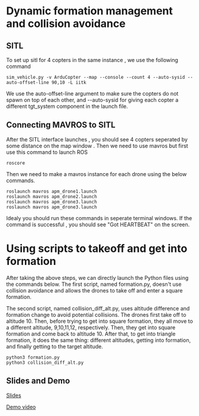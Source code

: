 # Dynamic formation management and collision avoidance



## SITL

To set up sitl for 4 copters in the same instance , we use the following command
```
sim_vehicle.py -v ArduCopter --map --console --count 4 --auto-sysid --auto-offset-line 90,10 -L iitk

```
We use the auto-offset-line argument to make sure the copters do not spawn on top of each other, and --auto-sysid for giving each copter a different tgt_system component in the launch file.


## Connecting MAVROS to SITL

After the SITL interface launches , you should see 4 copters seperated by some distance on the map window . Then we need to use mavros but first use this command to launch ROS
```
roscore
```
Then we need to make a mavros instance for each drone using the below commands.
```
roslaunch mavros apm_drone1.launch
roslaunch mavros apm_drone2.launch
roslaunch mavros apm_drone3.launch
roslaunch mavros apm_drone3.launch
```
Idealy you should run these commands in seperate terminal windows. If the command is successful , you should see "Got HEARTBEAT" on the screen.

# Using scripts to takeoff and get into formation

After taking the above steps, we can directly launch the Python files using the commands below. The first script, named formation.py, doesn't use collision avoidance and allows the drones to take off and enter a square formation. 

The second script, named collision_diff_alt.py, uses altitude difference and formation change to avoid potential collisions. The drones first take off to altitude 10. Then, before trying to get into square formation, they all move to a different altitude, 9,10,11,12, respectively. Then, they get into square formation and come back to altitude 10. After that, to get into triangle formation, it does the same thing: different altitudes, getting into formation, and finally getting to the target altitude.
```
python3 formation.py
python3 collision_diff_alt.py
```
## Slides and Demo
[Slides](https://docs.google.com/presentation/d/1IlL-fUdMNUojyc88Rb28i6pSR4CSWBT6ZZFubiO3pv4/edit?usp=sharing)

[Demo video](https://drive.google.com/file/d/1MVNR6ENyw0T_eG41rAaKh0XaN0PRqPsZ/view?usp=sharing)
